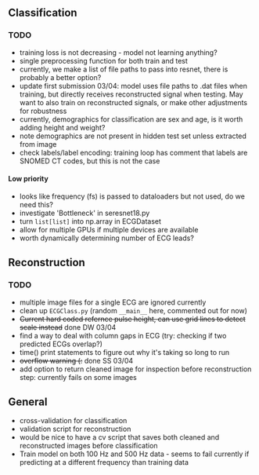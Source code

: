 ## Classification
### TODO
- training loss is not decreasing - model not learning anything?
- single preprocessing function for both train and test
- currently, we make a list of file paths to pass into resnet, there is probably a better option?
 - update first submission 03/04: model uses file paths to .dat files when training, but directly receives reconstructed signal when testing. May want to also train on reconstructed signals, or make other adjustments for robustness
- currently, demographics for classification are sex and age, is it worth adding height and weight?
 - note demographics are not present in hidden test set unless extracted from image
- check labels/label encoding: training loop has comment that labels are SNOMED CT codes, but this is not the case

#### Low priority
- looks like frequency (fs) is passed to dataloaders but not used, do we need this?
- investigate 'Bottleneck' in seresnet18.py
- turn `list[list]` into np.array in ECGDataset
- allow for multiple GPUs if multiple devices are available
- worth dynamically determining number of ECG leads?

## Reconstruction
### TODO
- multiple image files for a single ECG are ignored currently
- clean up `ECGClass.py` (random `__main__` here, commented out for now)
- ~~Current hard coded refernce pulse height, can use grid lines to detect scale instead~~ done DW 03/04
- find a way to deal with column gaps in ECG (try: checking if two predicted ECGs overlap?)
- time() print statements to figure out why it's taking so long to run
- ~~overflow warning (:~~ done SS 03/04
- add option to return cleaned image for inspection before reconstruction step: currently fails on some images 

## General
- cross-validation for classification
- validation script for reconstruction
- would be nice to have a cv script that saves both cleaned and reconstructed images before classification
- Train model on both 100 Hz and 500 Hz data - seems to fail currently if predicting at a different frequency than training data